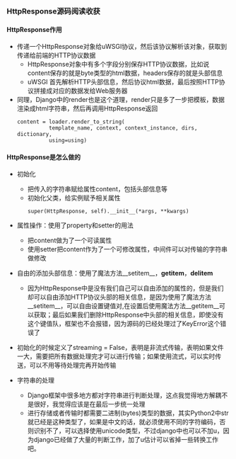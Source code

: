 ### HttpResponse源码阅读收获



#### HttpResponse作用
* 传递一个HttpResponse对象给uWSGI协议，然后该协议解析该对象，获取到传递给前端的HTTP协议数据
  * HttpResponse对象中有多个字段分别保存HTTP协议数据，比如说content保存的就是byte类型的html数据，headers保存的就是头部信息
  * uWSGI 首先解析HTTP头部信息，然后协议html数据，最后按照HTTP协议拼接成对应的数据发给Web服务器
* 同理，Django中的render也是这个道理，render只是多了一步把模板，数据渲染成html字符串，然后再调用HttpResponse返回
  ```
  content = loader.render_to_string(
            template_name, context, context_instance, dirs, dictionary,
            using=using)
  ```
  
  
 #### HttpResponse是怎么做的
  * 初始化
    * 把传入的字符串赋给属性content，包括头部信息等
    * 初始化父类，给实例赋予相关属性
      ```
      super(HttpResponse, self).__init__(*args, **kwargs)
      ```

  * 属性操作：使用了property和setter的用法
    * 把content做为了一个可读属性
    * 使用setter把content作为了一个可修改属性，中间件可以对传输的字符串做修改
    

  * 自由的添加头部信息：使用了魔法方法__setitem__，__getitem__，__delitem__
    * 因为HttpResponse中是没有我们自己可以自由添加的属性的，但是我们却可以自由添加HTTP协议头部的相关信息，是因为使用了魔法方法__setitem__，可以自由设置键值对,在设置后使用魔法方法__getitem__可以获取；最后如果我们删除HttpResponse中头部的相关信息，即使没有这个键值队，框架也不会报错，因为源码的已经处理过了KeyError这个错误了
  

  * 初始化的时候定义了streaming = False，表明是非流式传输，表明如果文件一大，需要把所有数据处理完才可以进行传输；如果使用流式，可以实时传送，可以不用等待处理完再开始传输


  * 字符串的处理
    * Django框架中很多地方都对字符串进行判断处理，这点我觉得地方解耦不是很好，我觉得应该是在最后一步统一处理
    * 进行存储或者传输时都需要二进制(bytes)类型的数据，其实Python2中str就已经是这种类型了，如果是中文的话，就必须使用不同的字符编码，否则识别不了，可以选择使用unicode类型，不过django中也可以不加u，因为django已经做了大量的判断工作，加了u估计可以省掉一些转换工作吧。

    
    
